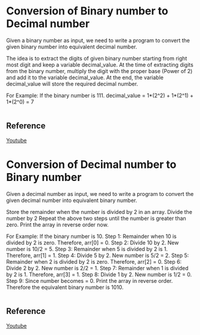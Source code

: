 # Conversion of Binary number to Decimal number
Given a binary number as input, we need to write a program to convert the given binary number into equivalent decimal number.

The idea is to extract the digits of given binary number starting from right most digit and keep a variable decimal_value. At the time of extracting digits from the binary number, multiply the digit with the proper base (Power of 2) and add it to the variable decimal_value. At the end, the variable decimal_value will store the required decimal number.

For Example:
If the binary number is 111.
decimal_value = 1*(2^2) + 1*(2^1) + 1*(2^0) = 7

<img href="images/binaryToDecimal.PNG">

## Reference
<a href="https://www.youtube.com/watch?v=meGcdIoTYgw">Youtube</a>

# Conversion of Decimal number to Binary number
Given a decimal number as input, we need to write a program to convert the given decimal number into equivalent binary number.


  Store the remainder when the number is divided by 2 in an array.
  Divide the number by 2
  Repeat the above two steps until the number is greater than zero.
  Print the array in reverse order now.

For Example:
If the binary number is 10.
Step 1: Remainder when 10 is divided by 2 is zero. Therefore, arr[0] = 0.
Step 2: Divide 10 by 2. New number is 10/2 = 5.
Step 3: Remainder when 5 is divided by 2 is 1. Therefore, arr[1] = 1.
Step 4: Divide 5 by 2. New number is 5/2 = 2.
Step 5: Remainder when 2 is divided by 2 is zero. Therefore, arr[2] = 0.
Step 6: Divide 2 by 2. New number is 2/2 = 1.
Step 7: Remainder when 1 is divided by 2 is 1. Therefore, arr[3] = 1.
Step 8: Divide 1 by 2. New number is 1/2 = 0.
Step 9: Since number becomes = 0. Print the array in reverse order. Therefore the equivalent binary number is 1010.

<img href="images/decimalToBinary.PNG">

## Reference
<a href="https://www.youtube.com/watch?v=mW8NIJ6Ns8k">Youtube</a>
